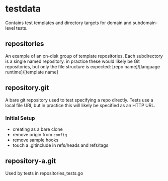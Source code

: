 # testdata

Contains test templates and directory targets for domain and subdomain-level tests.

## repositories

An example of an on-disk group of template repositories.  Each
subdirectory is a single named repository.  in practice these
would likely be Git repositories, but only the file structure
is expected:  [repo name]/[language runtime]/[template name]

## repository.git

A bare git repository used to test specifying a repo directly.
Tests use a local file URI, but in practice this will likely
be specified as an HTTP URL.

### Initial Setup

- creating as a bare clone
- remove origin from `config`
- remove sample hooks
- touch a .gitinclude in refs/heads and refs/tags

## repository-a.git

Used by tests in repositories_tests.go


